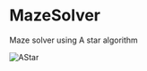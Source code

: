 # MazeSolver
Maze solver using A star algorithm

![AStar](https://user-images.githubusercontent.com/78307937/133216378-a6ce7a28-7d2c-4adf-97de-a1eb63644a55.png)

